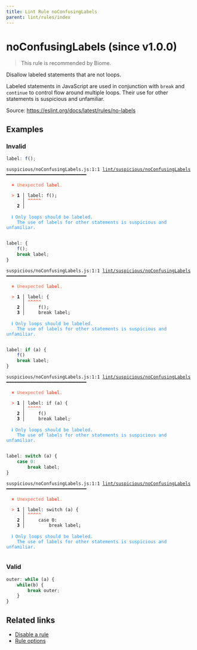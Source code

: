 ```yaml
---
title: Lint Rule noConfusingLabels
parent: lint/rules/index
---
```


# noConfusingLabels (since v1.0.0)

> This rule is recommended by Biome.

Disallow labeled statements that are not loops.

Labeled statements in JavaScript are used in conjunction with `break` and `continue` to control flow around multiple loops.
Their use for other statements is suspicious and unfamiliar.

Source: https://eslint.org/docs/latest/rules/no-labels

## Examples

### Invalid

```jsx
label: f();
```

<pre class="language-text"><code class="language-text">suspicious/noConfusingLabels.js:1:1 <a href="https://biomejs.dev/lint/rules/noConfusingLabels">lint/suspicious/noConfusingLabels</a> ━━━━━━━━━━━━━━━━━━━━━━━━━━━━━━

<strong><span style="color: Tomato;">  </span></strong><strong><span style="color: Tomato;">✖</span></strong> <span style="color: Tomato;">Unexpected </span><span style="color: Tomato;"><strong>label</strong></span><span style="color: Tomato;">.</span>
  
<strong><span style="color: Tomato;">  </span></strong><strong><span style="color: Tomato;">&gt;</span></strong> <strong>1 │ </strong>label: f();
   <strong>   │ </strong><strong><span style="color: Tomato;">^</span></strong><strong><span style="color: Tomato;">^</span></strong><strong><span style="color: Tomato;">^</span></strong><strong><span style="color: Tomato;">^</span></strong><strong><span style="color: Tomato;">^</span></strong>
    <strong>2 │ </strong>
  
<strong><span style="color: rgb(38, 148, 255);">  </span></strong><strong><span style="color: rgb(38, 148, 255);">ℹ</span></strong> <span style="color: rgb(38, 148, 255);">Only loops should be labeled.
</span><span style="color: rgb(38, 148, 255);">  </span><span style="color: rgb(38, 148, 255);">  </span><span style="color: rgb(38, 148, 255);">The use of labels for other statements is suspicious and unfamiliar.</span>
  
</code></pre>

```jsx
label: {
    f();
    break label;
}
```

<pre class="language-text"><code class="language-text">suspicious/noConfusingLabels.js:1:1 <a href="https://biomejs.dev/lint/rules/noConfusingLabels">lint/suspicious/noConfusingLabels</a> ━━━━━━━━━━━━━━━━━━━━━━━━━━━━━━

<strong><span style="color: Tomato;">  </span></strong><strong><span style="color: Tomato;">✖</span></strong> <span style="color: Tomato;">Unexpected </span><span style="color: Tomato;"><strong>label</strong></span><span style="color: Tomato;">.</span>
  
<strong><span style="color: Tomato;">  </span></strong><strong><span style="color: Tomato;">&gt;</span></strong> <strong>1 │ </strong>label: {
   <strong>   │ </strong><strong><span style="color: Tomato;">^</span></strong><strong><span style="color: Tomato;">^</span></strong><strong><span style="color: Tomato;">^</span></strong><strong><span style="color: Tomato;">^</span></strong><strong><span style="color: Tomato;">^</span></strong>
    <strong>2 │ </strong>    f();
    <strong>3 │ </strong>    break label;
  
<strong><span style="color: rgb(38, 148, 255);">  </span></strong><strong><span style="color: rgb(38, 148, 255);">ℹ</span></strong> <span style="color: rgb(38, 148, 255);">Only loops should be labeled.
</span><span style="color: rgb(38, 148, 255);">  </span><span style="color: rgb(38, 148, 255);">  </span><span style="color: rgb(38, 148, 255);">The use of labels for other statements is suspicious and unfamiliar.</span>
  
</code></pre>

```jsx
label: if (a) {
    f()
    break label;
}
```

<pre class="language-text"><code class="language-text">suspicious/noConfusingLabels.js:1:1 <a href="https://biomejs.dev/lint/rules/noConfusingLabels">lint/suspicious/noConfusingLabels</a> ━━━━━━━━━━━━━━━━━━━━━━━━━━━━━━

<strong><span style="color: Tomato;">  </span></strong><strong><span style="color: Tomato;">✖</span></strong> <span style="color: Tomato;">Unexpected </span><span style="color: Tomato;"><strong>label</strong></span><span style="color: Tomato;">.</span>
  
<strong><span style="color: Tomato;">  </span></strong><strong><span style="color: Tomato;">&gt;</span></strong> <strong>1 │ </strong>label: if (a) {
   <strong>   │ </strong><strong><span style="color: Tomato;">^</span></strong><strong><span style="color: Tomato;">^</span></strong><strong><span style="color: Tomato;">^</span></strong><strong><span style="color: Tomato;">^</span></strong><strong><span style="color: Tomato;">^</span></strong>
    <strong>2 │ </strong>    f()
    <strong>3 │ </strong>    break label;
  
<strong><span style="color: rgb(38, 148, 255);">  </span></strong><strong><span style="color: rgb(38, 148, 255);">ℹ</span></strong> <span style="color: rgb(38, 148, 255);">Only loops should be labeled.
</span><span style="color: rgb(38, 148, 255);">  </span><span style="color: rgb(38, 148, 255);">  </span><span style="color: rgb(38, 148, 255);">The use of labels for other statements is suspicious and unfamiliar.</span>
  
</code></pre>

```jsx
label: switch (a) {
    case 0:
        break label;
}
```

<pre class="language-text"><code class="language-text">suspicious/noConfusingLabels.js:1:1 <a href="https://biomejs.dev/lint/rules/noConfusingLabels">lint/suspicious/noConfusingLabels</a> ━━━━━━━━━━━━━━━━━━━━━━━━━━━━━━

<strong><span style="color: Tomato;">  </span></strong><strong><span style="color: Tomato;">✖</span></strong> <span style="color: Tomato;">Unexpected </span><span style="color: Tomato;"><strong>label</strong></span><span style="color: Tomato;">.</span>
  
<strong><span style="color: Tomato;">  </span></strong><strong><span style="color: Tomato;">&gt;</span></strong> <strong>1 │ </strong>label: switch (a) {
   <strong>   │ </strong><strong><span style="color: Tomato;">^</span></strong><strong><span style="color: Tomato;">^</span></strong><strong><span style="color: Tomato;">^</span></strong><strong><span style="color: Tomato;">^</span></strong><strong><span style="color: Tomato;">^</span></strong>
    <strong>2 │ </strong>    case 0:
    <strong>3 │ </strong>        break label;
  
<strong><span style="color: rgb(38, 148, 255);">  </span></strong><strong><span style="color: rgb(38, 148, 255);">ℹ</span></strong> <span style="color: rgb(38, 148, 255);">Only loops should be labeled.
</span><span style="color: rgb(38, 148, 255);">  </span><span style="color: rgb(38, 148, 255);">  </span><span style="color: rgb(38, 148, 255);">The use of labels for other statements is suspicious and unfamiliar.</span>
  
</code></pre>

### Valid

```jsx
outer: while (a) {
    while(b) {
        break outer;
    }
}
```

## Related links

- [Disable a rule](/linter/#disable-a-lint-rule)
- [Rule options](/linter/#rule-options)
